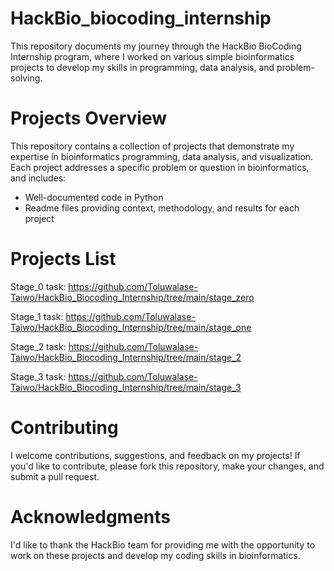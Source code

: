 # HackBio_biocoding_internship
 This repository documents my journey through the HackBio BioCoding Internship program, where I worked on various simple bioinformatics projects to develop my skills in programming, data analysis, and problem-solving.

# Projects Overview
This repository contains a collection of projects that demonstrate my expertise in bioinformatics programming, data analysis, and visualization. Each project addresses a specific problem or question in bioinformatics, and includes:

- Well-documented code in Python
- Readme files providing context, methodology, and results for each project

# Projects List
Stage_0 task: https://github.com/Toluwalase-Taiwo/HackBio_Biocoding_Internship/tree/main/stage_zero

Stage_1 task: https://github.com/Toluwalase-Taiwo/HackBio_Biocoding_Internship/tree/main/stage_one

Stage_2 task: https://github.com/Toluwalase-Taiwo/HackBio_Biocoding_Internship/tree/main/stage_2

Stage_3 task: https://github.com/Toluwalase-Taiwo/HackBio_Biocoding_Internship/tree/main/stage_3

# Contributing
I welcome contributions, suggestions, and feedback on my projects! If you'd like to contribute, please fork this repository, make your changes, and submit a pull request.

# Acknowledgments
I'd like to thank the HackBio team for providing me with the opportunity to work on these projects and develop my coding skills in bioinformatics.

